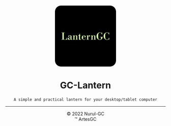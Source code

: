 <div align="center">

![lanterngc-icon](img/favicon-192x192.png)

# GC-Lantern

    A simple and practical lantern for your desktop/tablet computer

---

&copy; 2022 Nurul-GC \
&trade; ArtesGC

</div>
